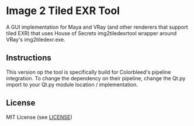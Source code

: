 # Image 2 Tiled EXR Tool

A GUI implementation for Maya and VRay (and other renderers that support tiled EXR) that uses 
House of Secrets img2tiledexrtool wrapper around VRay's img2tiledexr.exe.

Instructions
------------

This version op the tool is specifically build for Colorbleed's pipeline integration.
To change the dependency on their
pipeline, change the Qt.py import to your Qt.py module location / implementation.

License
-------

MIT License (see [LICENSE](LICENSE.md))